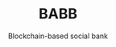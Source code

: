 ---
layout: project
tag: grid

title: BABB
subtitle: Blockchain-based social bank
industry: Financial Technology<br>
    Services

delivery:
    <div class="col--xl4 col--lg6 col--md8">
        Applied Blockchain is working with BABB, a financial institution that is applying to become a social bank, to build the core banking infrastructure and a full-stack banking application on a private blockchain using smart contracts. The solution stores customer data within smart contracts on the blockchain and connects customers and banking service providers on a shared network, where the permissions for who can access or use that data is entirely controlled directly by the customer.
    </div>
    <div class="col--xl4 col--lg6 col--md8">
        BABB is a multi-sided platform built to provide banking and other financial services to individuals and small businesses. It is a unique opportunity to bring financial inclusion and social cohesion to the widest possible audience, connecting the Beneficiary and the Sender without resorting to unnecessary middlemen or middle-layers of technologies.


    </div>

testimonial-id: guido-branca
testimonial-quote: Applied Blockchain has experience in all levels of development – the blockchain core, the server level, the interface to web, the interface to mobile – so they look at the end to end process to minimise costs, maximise performance and improve scalability.
testimonial-name: Guido Branca
testimonial-job: Former CEO, BABB

---